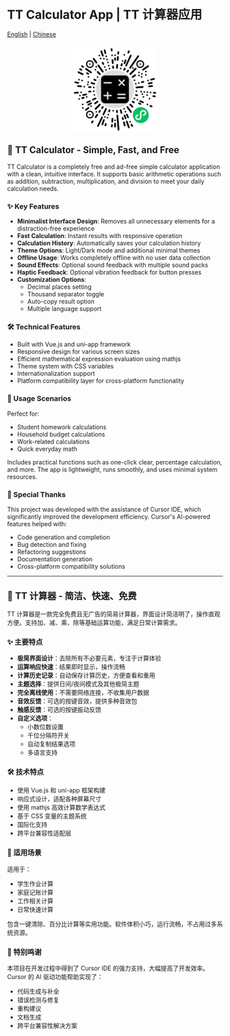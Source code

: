 # TT Calculator App | TT 计算器应用

[English](#english) | [Chinese](#chinese)

<!-- 添加居中显示的二维码图片 -->
<img src="QR-code.png" alt="TT Calculator QR Code" width="200" style="display: block; margin: 20px auto;">

<a name="english"></a>
## 🧮 TT Calculator - Simple, Fast, and Free

TT Calculator is a completely free and ad-free simple calculator application with a clean, intuitive interface. It supports basic arithmetic operations such as addition, subtraction, multiplication, and division to meet your daily calculation needs.

### ✨ Key Features

- **Minimalist Interface Design**: Removes all unnecessary elements for a distraction-free experience
- **Fast Calculation**: Instant results with responsive operation
- **Calculation History**: Automatically saves your calculation history
- **Theme Options**: Light/Dark mode and additional minimal themes
- **Offline Usage**: Works completely offline with no user data collection
- **Sound Effects**: Optional sound feedback with multiple sound packs
- **Haptic Feedback**: Optional vibration feedback for button presses
- **Customization Options**:
  - Decimal places setting
  - Thousand separator toggle
  - Auto-copy result option
  - Multiple language support

### 🛠️ Technical Features

- Built with Vue.js and uni-app framework
- Responsive design for various screen sizes
- Efficient mathematical expression evaluation using mathjs
- Theme system with CSS variables
- Internationalization support
- Platform compatibility layer for cross-platform functionality

### 📱 Usage Scenarios

Perfect for:
- Student homework calculations
- Household budget calculations
- Work-related calculations
- Quick everyday math

Includes practical functions such as one-click clear, percentage calculation, and more. The app is lightweight, runs smoothly, and uses minimal system resources.

### 🙏 Special Thanks

This project was developed with the assistance of Cursor IDE, which significantly improved the development efficiency. Cursor's AI-powered features helped with:

- Code generation and completion
- Bug detection and fixing
- Refactoring suggestions
- Documentation generation
- Cross-platform compatibility solutions

---

<a name="chinese"></a>
## 🧮 TT 计算器 - 简洁、快速、免费

TT 计算器是一款完全免费且无广告的简易计算器，界面设计简洁明了，操作直观方便。支持加、减、乘、除等基础运算功能，满足日常计算需求。

### ✨ 主要特点

- **极简界面设计**：去除所有不必要元素，专注于计算体验
- **运算响应快速**：结果即时显示，操作流畅
- **计算历史记录**：自动保存计算历史，方便查看和重用
- **主题选择**：提供日间/夜间模式及其他极简主题
- **完全离线使用**：不需要网络连接，不收集用户数据
- **音效反馈**：可选的按键音效，提供多种音效包
- **触感反馈**：可选的按键振动反馈
- **自定义选项**：
  - 小数位数设置
  - 千位分隔符开关
  - 自动复制结果选项
  - 多语言支持

### 🛠️ 技术特点

- 使用 Vue.js 和 uni-app 框架构建
- 响应式设计，适配各种屏幕尺寸
- 使用 mathjs 高效计算数学表达式
- 基于 CSS 变量的主题系统
- 国际化支持
- 跨平台兼容性适配层

### 📱 适用场景

适用于：
- 学生作业计算
- 家庭记账计算
- 工作相关计算
- 日常快速计算

包含一键清除、百分比计算等实用功能。软件体积小巧，运行流畅，不占用过多系统资源。

### 🙏 特别鸣谢

本项目在开发过程中得到了 Cursor IDE 的强力支持，大幅提高了开发效率。Cursor 的 AI 驱动功能帮助实现了：

- 代码生成与补全
- 错误检测与修复
- 重构建议
- 文档生成
- 跨平台兼容性解决方案
